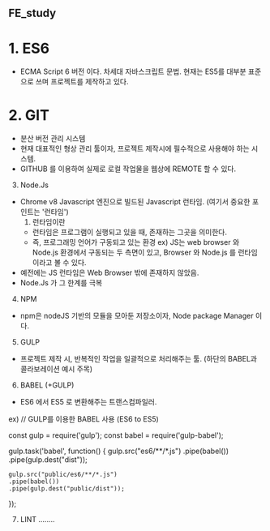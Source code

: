 ## FE_study


# 1. ES6
- ECMA Script 6 버전 이다. 차세대 자바스크립트 문법. 현재는 ES5를 대부분 표준으로 쓰며 프로젝트를 제작하고 있다. 


# 2. GIT
- 분산 버전 관리 시스템
- 현재 대표적인 형상 관리 툴이자, 프로젝트 제작시에 필수적으로 사용해야 하는 시스템.
- GITHUB 를 이용하여 실제로 로컬 작업물을 웹상에 REMOTE 할 수 있다.


3. Node.Js
- Chrome v8 Javascript 엔진으로 빌드된 Javascript 런타임. (여기서 중요한 포인트는 '런타임')
    1) 런타임이란
    - 런타임은 프로그램이 실행되고 있을 때, 존재하는 그곳을 의미한다.
    - 즉, 프로그래밍 언어가 구동되고 있는 환경
        ex) JS는 web browser 와 Node.js 환경에서 구동되는 두 측면이 있고, Browser 와 Node.js 를 런타임이라고 볼 수 있다.
- 예전에는 JS 런타임은 Web Browser 밖에 존재하지 않았음.
- Node.Js 가 그 한계를 극복


4. NPM
- npm은 nodeJS 기반의 모듈을 모아둔 저장소이자, Node package Manager 이다.


5. GULP 
- 프로젝트 제작 시, 반복적인 작업을 일괄적으로 처리해주는 툴. (하단의 BABEL과 콜라보레이션 예시 주목)


6. BABEL (+GULP)
- ES6 에서 ES5 로 변환해주는 트랜스컴파일러.

ex)
// GULP를 이용한 BABEL 사용  (ES6 to ES5)

const gulp = require('gulp');
const babel = require('gulp-babel');

gulp.task('babel', function() {
    gulp.src("es6/**/*.js")
    .pipe(babel())
    .pipe(gulp.dest("dist"));

    gulp.src("public/es6/**/*.js")
    .pipe(babel())
    .pipe(gulp.dest("public/dist"));
});

7. LINT
........
